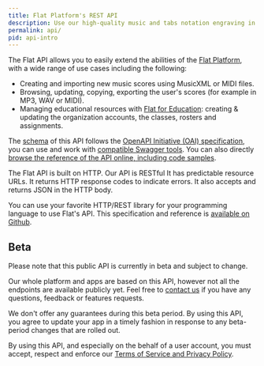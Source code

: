```yaml
---
title: Flat Platform's REST API
description: Use our high-quality music and tabs notation engraving in your web sites and blogs with our customizable and interactive HTML Embed.
permalink: api/
pid: api-intro
---
```


The Flat API allows you to easily extend the abilities of the [Flat Platform](https://flat.io), with a wide range of use cases including the following:

* Creating and importing new music scores using MusicXML or MIDI files.
* Browsing, updating, copying, exporting the user's scores (for example in MP3, WAV or MIDI).
* Managing educational resources with [Flat for Education](https://flat.io/edu): creating & updating the organization accounts, the classes, rosters and assignments.

The [schema](https://flat.io/developers/api/reference/swagger.json) of this API follows the [OpenAPI Initiative (OAI) specification](https://www.openapis.org/), you can use and work with [compatible Swagger tools](http://swagger.io/open-source-integrations/). You can also directly [browse the reference of the API online, including code samples](https://flat.io/developers/api/reference/).

The Flat API is built on HTTP. Our API is RESTful It has predictable resource URLs. It returns HTTP response codes to indicate errors. It also accepts and returns JSON in the HTTP body.

You can use your favorite HTTP/REST library for your programming language to use Flat's API. This specification and reference is [available on Github](https://github.com/FlatIO/api-reference).

## Beta

Please note that this public API is currently in beta and subject to change.

Our whole platform and apps are based on this API, however not all the endpoints are available publicly yet. Feel free to [contact us](mailto:developers@flat.io) if you have any questions, feedback or features requests.

We don't offer any guarantees during this beta period. By using this API, you agree to update your app in a timely fashion in response to any beta-period changes that are rolled out.

By using this API, and especially on the behalf of a user account, you must accept, respect and enforce our [Terms of Service and Privacy Policy](https://flat.io/legal).
